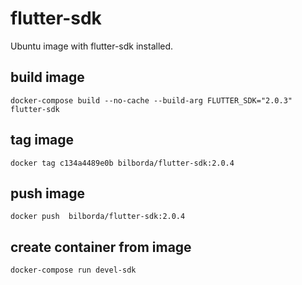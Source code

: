 # flutter-sdk
Ubuntu image with flutter-sdk installed.

## build image
```shell
docker-compose build --no-cache --build-arg FLUTTER_SDK="2.0.3" flutter-sdk
```

## tag image
```shell
docker tag c134a4489e0b bilborda/flutter-sdk:2.0.4
```

## push image
```shell
docker push  bilborda/flutter-sdk:2.0.4  
```

## create container from image
```shell
docker-compose run devel-sdk   
```
